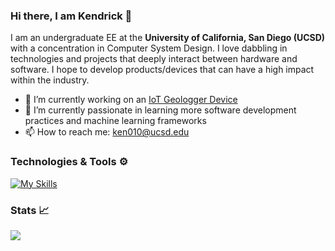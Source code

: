### Hi there, I am Kendrick 👋

I am an undergraduate EE at the **University of California, San Diego (UCSD)** with a concentration in Computer System Design. I love dabbling in technologies and projects that deeply interact between hardware and software. I hope to develop products/devices that can have a high impact within the industry.

- 🔭 I’m currently working on an [IoT Geologger Device](https://github.com/kendrick010/car_geo_logger)
- 🌱 I’m currently passionate in learning more software development practices and machine learning frameworks 
- 📫 How to reach me: ken010@ucsd.edu

### Technologies & Tools ⚙️
[![My Skills](https://skillicons.dev/icons?i=c,cpp,arduino,raspberrypi,python,js,mysql,postgres,git,vscode,matlab)](https://skillicons.dev) 

### Stats 📈
<img src="https://github-readme-stats.vercel.app/api?username=kendrick010&show_icons=true&theme=dark"/>
